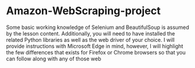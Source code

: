 # Amazon-WebScraping-project

Some basic working knowledge of Selenium and BeautifulSoup is assumed by the lesson content. Additionally, you will need to have installed the related Python libraries as well as the web driver of your choice. I will provide instructions with Microsoft Edge in mind, however, I will highlight the few differences that exists for Firefox or Chrome browsers so that you can follow along with any of those web
